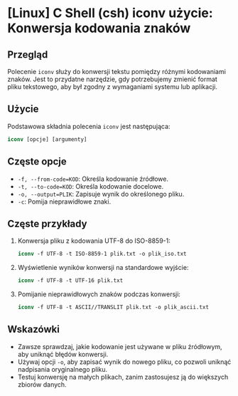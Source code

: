 # [Linux] C Shell (csh) iconv użycie: Konwersja kodowania znaków

## Przegląd
Polecenie `iconv` służy do konwersji tekstu pomiędzy różnymi kodowaniami znaków. Jest to przydatne narzędzie, gdy potrzebujemy zmienić format pliku tekstowego, aby był zgodny z wymaganiami systemu lub aplikacji.

## Użycie
Podstawowa składnia polecenia `iconv` jest następująca:

```csh
iconv [opcje] [argumenty]
```

## Częste opcje
- `-f, --from-code=KOD`: Określa kodowanie źródłowe.
- `-t, --to-code=KOD`: Określa kodowanie docelowe.
- `-o, --output=PLIK`: Zapisuje wynik do określonego pliku.
- `-c`: Pomija nieprawidłowe znaki.

## Częste przykłady
1. Konwersja pliku z kodowania UTF-8 do ISO-8859-1:
   ```csh
   iconv -f UTF-8 -t ISO-8859-1 plik.txt -o plik_iso.txt
   ```

2. Wyświetlenie wyników konwersji na standardowe wyjście:
   ```csh
   iconv -f UTF-8 -t UTF-16 plik.txt
   ```

3. Pomijanie nieprawidłowych znaków podczas konwersji:
   ```csh
   iconv -f UTF-8 -t ASCII//TRANSLIT plik.txt -o plik_ascii.txt
   ```

## Wskazówki
- Zawsze sprawdzaj, jakie kodowanie jest używane w pliku źródłowym, aby uniknąć błędów konwersji.
- Używaj opcji `-o`, aby zapisać wynik do nowego pliku, co pozwoli uniknąć nadpisania oryginalnego pliku.
- Testuj konwersję na małych plikach, zanim zastosujesz ją do większych zbiorów danych.